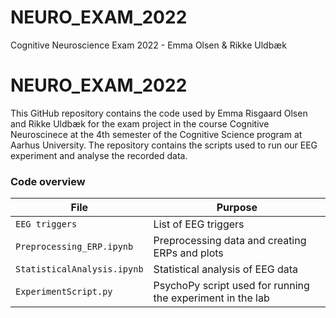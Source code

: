 # NEURO_EXAM_2022
Cognitive Neuroscience Exam 2022 - Emma Olsen & Rikke Uldbæk

# NEURO_EXAM_2022
This GitHub repository contains the code used by Emma Risgaard Olsen and Rikke Uldbæk for the exam project in the course Cognitive Neuroscinece at the 4th semester of the Cognitive Science program at Aarhus University. The repository contains the scripts used to run our EEG experiment and analyse the recorded data.


### Code overview
| File                               | Purpose                                                           |
| ---------------------------------- | ------------------------------------------------------------------|
| `EEG triggers`                        | List of EEG triggers        |
| `Preprocessing_ERP.ipynb` | Preprocessing data and creating ERPs and plots|
| `StatisticalAnalysis.ipynb` | Statistical analysis of EEG data      |
|`ExperimentScript.py` | PsychoPy script used for running the experiment in the lab |